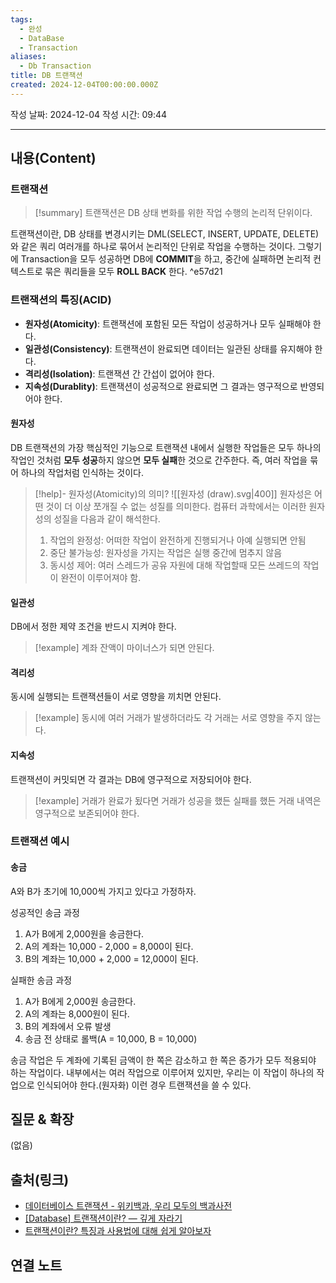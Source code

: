 ```yaml
---
tags:
  - 완성
  - DataBase
  - Transaction
aliases:
  - Db Transaction
title: DB 트랜잭션
created: 2024-12-04T00:00:00.000Z
---
```

작성 날짜: 2024-12-04
작성 시간: 09:44


----
## 내용(Content)

### 트랜잭션

>[!summary]
>트랜잭션은 DB 상태 변화를 위한 작업 수행의 논리적 단위이다.

트랜잭션이란, DB 상태를 변경시키는 DML(SELECT, INSERT, UPDATE, DELETE)와 같은 쿼리 여러개를 하나로 묶어서 논리적인 단위로 작업을 수행하는 것이다. 그렇기에 Transaction을 모두 성공하면 DB에 **COMMIT**을 하고, 중간에 실패하면 논리적 컨텍스트로 묶은 쿼리들을 모두 **ROLL BACK** 한다.  ^e57d21

### 트랜잭션의 특징(ACID)

- **원자성(Atomicity)**: 트랜잭션에 포함된 모든 작업이 성공하거나 모두 실패해야 한다.
- **일관성(Consistency)**: 트랜잭션이 완료되면 데이터는 일관된 상태를 유지해야 한다.
- **격리성(Isolation)**: 트랜잭션 간 간섭이 없어야 한다.
- **지속성(Durablity)**: 트랜잭션이 성공적으로 완료되면 그 결과는 영구적으로 반영되어야 한다.

#### 원자성

DB 트랜잭션의 가장 핵심적인 기능으로 트랜잭션 내에서 실행한 작업들은 모두 하나의 작업인 것처럼 **모두 성공**하지 않으면 **모두 실패**한 것으로 간주한다. 즉, 여러 작업을 묶어 하나의 작업처럼 인식하는 것이다.

>[!help]- 원자성(Atomicity)의 의미?
>![[원자성 (draw).svg|400]]
>원자성은 어떤 것이 더 이상 쪼개질 수 없는 성질를 의미한다. 컴퓨터 과학에서는 이러한 원자성의 성질을 다음과 같이 해석한다.
>1. 작업의 완정성: 어떠한 작업이 완전하게 진행되거나 아예 실행되면 안됨
>2. 중단 불가능성: 원자성을 가지는 작업은 실행 중간에 멈추지 않음
>3. 동시성 제어: 여러 스레드가 공유 자원에 대해 작업할때 모든 쓰레드의 작업이 완전이 이루어져야 함.

#### 일관성

DB에서 정한 제약 조건을 반드시 지켜야 한다.

>[!example]
>계좌 잔액이 마이너스가 되면 안된다.

#### 격리성

동시에 실행되는 트랜잭션들이 서로 영향을 끼치면 안된다.

>[!example]
>동시에 여러 거래가 발생하더라도 각 거래는 서로 영향을 주지 않는다.


#### 지속성

트랜잭션이 커밋되면 각 결과는 DB에 영구적으로 저장되어야 한다.

>[!example]
>거래가 완료가 됬다면 거래가 성공을 했든 실패를 했든 거래 내역은 영구적으로 보존되어야 한다.

### 트랜잭션 예시

#### 송금

A와 B가 초기에 10,000씩 가지고 있다고 가정하자.

성공적인 송금 과정

1. A가 B에게 2,000원을 송금한다.
2. A의 계좌는 10,000 - 2,000 = 8,000이 된다.
3. B의 계좌는 10,000 + 2,000 = 12,000이 된다.

실패한 송금 과정

1. A가 B에게 2,000원 송금한다.
2. A의 계좌는 8,000원이 된다.
3. B의 계좌에서 오류 발생
4. 송금 전 상태로 롤백(A = 10,000, B = 10,000)

송금 작업은 두 계좌에 기록된 금액이 한 쪽은 감소하고 한 쪽은 증가가 모두 적용되야 하는 작업이다. 내부에서는 여러 작업으로 이루어져 있지만, 우리는 이 작업이 하나의 작업으로 인식되어야 한다.(원자화) 이런 경우 트랜잭션을 쓸 수 있다.



## 질문 & 확장

(없음)

## 출처(링크)

- [데이터베이스 트랜잭션 - 위키백과, 우리 모두의 백과사전](https://ko.wikipedia.org/wiki/%EB%8D%B0%EC%9D%B4%ED%84%B0%EB%B2%A0%EC%9D%B4%EC%8A%A4_%ED%8A%B8%EB%9E%9C%EC%9E%AD%EC%85%98)
- [\[Database\] 트랜잭션이란? — 깊게 자라기](https://devjem.tistory.com/27#%ED%8A%B8%EB%9E%9C%EC%9E%AD%EC%85%98%EC%9D%98%20%ED%8A%B9%EC%84%B1(ACID)-1)
- [트랜잭션이란? 특징과 사용법에 대해 쉽게 알아보자](https://hstory0208.tistory.com/entry/%ED%8A%B8%EB%9E%9C%EC%9E%AD%EC%85%98%EC%9D%B4%EB%9E%80-%ED%8A%B9%EC%A7%95%EA%B3%BC-%EC%82%AC%EC%9A%A9%EB%B2%95%EC%97%90-%EB%8C%80%ED%95%B4-%EC%89%BD%EA%B2%8C-%EC%95%8C%EC%95%84%EB%B3%B4%EC%9E%90)

## 연결 노트






